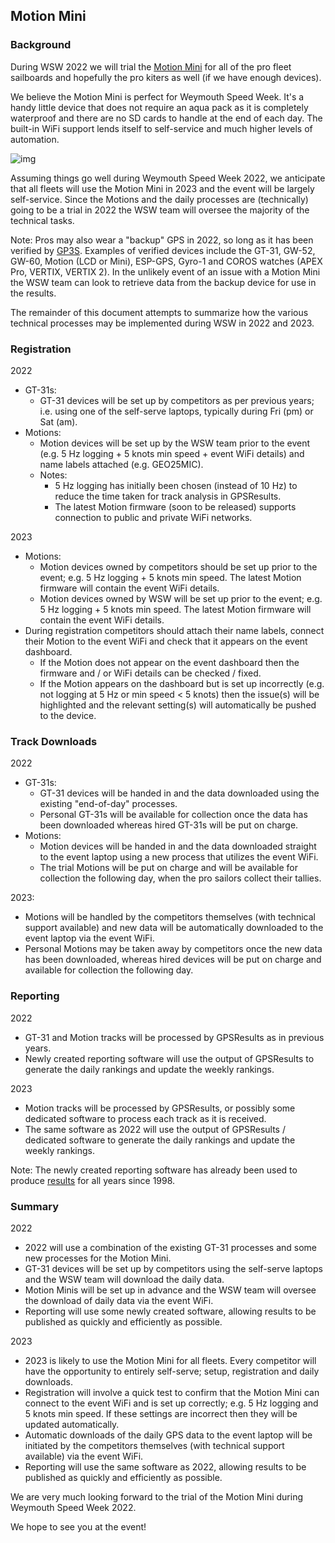 ## Motion Mini

### Background

During WSW 2022 we will trial the [Motion Mini](https://logiqx.github.io/gps-guides/devices/motion/mini/) for all of the pro fleet sailboards and hopefully the pro kiters as well (if we have enough devices).

We believe the Motion Mini is perfect for Weymouth Speed Week. It's a handy little device that does not require an aqua pack as it is completely waterproof and there are no SD cards to handle at the end of each day. The built-in WiFi support lends itself to self-service and much higher levels of automation.



![img](https://logiqx.github.io/gps-guides/devices/motion/mini/img/mini.jpg)



Assuming things go well during Weymouth Speed Week 2022, we anticipate that all fleets will use the Motion Mini in 2023 and the event will be largely self-service. Since the Motions and the daily processes are (technically) going to be a trial in 2022 the WSW team will oversee the majority of the technical tasks.

Note: Pros may also wear a "backup" GPS in 2022, so long as it has been verified by [GP3S](https://www.gps-speedsurfing.com/default.aspx?mnu=item&item=GPSInfo). Examples of verified devices include the GT-31, GW-52, GW-60, Motion (LCD or Mini), ESP-GPS, Gyro-1 and COROS watches (APEX Pro, VERTIX, VERTIX 2). In the unlikely event of an issue with a Motion Mini the WSW team can look to retrieve data from the backup device for use in the results.



The remainder of this document attempts to summarize how the various technical processes may be implemented during WSW in 2022 and 2023.



### Registration

2022

- GT-31s:
  - GT-31 devices will be set up by competitors as per previous years; i.e. using one of the self-serve laptops, typically during  Fri (pm) or Sat (am).
- Motions:
  - Motion devices will be set up by the WSW team prior to the event (e.g. 5 Hz logging + 5 knots min speed + event WiFi details) and name labels attached (e.g. GEO25MIC).
  - Notes:
    - 5 Hz logging has initially been chosen (instead of 10 Hz) to reduce the time taken for track analysis in GPSResults.
    - The latest Motion firmware (soon to be released) supports connection to public and private WiFi networks.

2023

- Motions:
  - Motion devices owned by competitors should be set up prior to the event; e.g. 5 Hz logging + 5 knots min speed. The latest Motion firmware will contain the event WiFi details.
  - Motion devices owned by WSW will be set up prior to the event; e.g. 5 Hz logging + 5 knots min speed. The latest Motion firmware will contain the event WiFi details.
- During registration competitors should attach their name labels, connect their Motion to the event WiFi and check that it appears on the event dashboard.
  - If the Motion does not appear on the event dashboard then the firmware and / or WiFi details can be checked / fixed.
  - If the Motion appears on the dashboard but is set up incorrectly (e.g. not logging at 5 Hz or min speed < 5 knots) then the issue(s) will be highlighted and the relevant setting(s) will automatically be pushed to the device.



### Track Downloads

2022

- GT-31s:
  - GT-31 devices will be handed in and the data downloaded using the existing "end-of-day" processes.
  - Personal GT-31s will be available for collection once the data has been downloaded whereas hired GT-31s will be put on charge.
- Motions:
  - Motion devices will be handed in and the data downloaded straight to the event laptop using a new process that utilizes the event WiFi.
  - The trial Motions will be put on charge and will be available for collection the following day, when the pro sailors collect their tallies.

2023:

- Motions will be handled by the competitors themselves (with technical support available) and new data will be automatically downloaded to the event laptop via the event WiFi.
- Personal Motions may be taken away by competitors once the new data has been downloaded, whereas hired devices will be put on charge and available for collection the following day.



### Reporting

2022

- GT-31 and Motion tracks will be processed by GPSResults as in previous years.
- Newly created reporting software will use the output of GPSResults to generate the daily rankings and update the weekly rankings.

2023

- Motion tracks will be processed by GPSResults, or possibly some dedicated software to process each track as it is received.
- The same software as 2022 will use the output of GPSResults / dedicated software to generate the daily rankings and update the weekly rankings.

Note: The newly created reporting software has already been used to produce [results](https://logiqx.github.io/wsw-results/results/index.html) for all years since 1998.



### Summary

2022

- 2022 will use a combination of the existing GT-31 processes and some new processes for the Motion Mini.
- GT-31 devices will be set up by competitors using the self-serve laptops and the WSW team will download the daily data.
- Motion Minis will be set up in advance and the WSW team will oversee the download of daily data via the event WiFi.
- Reporting will use some newly created software, allowing results to be published as quickly and efficiently as possible.

2023

- 2023 is likely to use the Motion Mini for all fleets. Every competitor will have the opportunity to entirely self-serve; setup, registration and daily downloads.
- Registration will involve a quick test to confirm that the Motion Mini can connect to the event WiFi and is set up correctly; e.g. 5 Hz logging and 5 knots min speed. If these settings are incorrect then they will be updated automatically.
- Automatic downloads of the daily GPS data to the event laptop will be initiated by the competitors themselves (with technical support available) via the event WiFi.
- Reporting will use the same software as 2022, allowing results to be published as quickly and efficiently as possible.



We are very much looking forward to the trial of the Motion Mini during Weymouth Speed Week 2022.

We hope to see you at the event!
